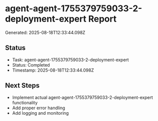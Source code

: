 # agent-agent-1755379759033-2-deployment-expert Report

Generated: 2025-08-18T12:33:44.098Z

## Status
- Task: agent-agent-1755379759033-2-deployment-expert
- Status: Completed
- Timestamp: 2025-08-18T12:33:44.098Z

## Next Steps
- Implement actual agent-agent-1755379759033-2-deployment-expert functionality
- Add proper error handling
- Add logging and monitoring
